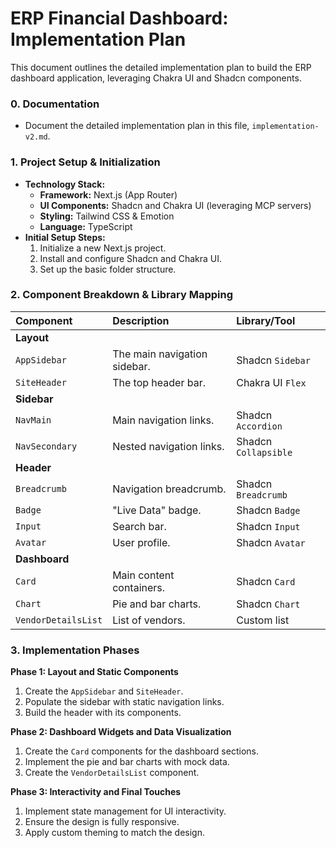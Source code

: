 # ERP Financial Dashboard: Implementation Plan

This document outlines the detailed implementation plan to build the ERP dashboard application, leveraging Chakra UI and Shadcn components.

### **0. Documentation**

*   Document the detailed implementation plan in this file, `implementation-v2.md`.

### **1. Project Setup & Initialization**

*   **Technology Stack:**
    *   **Framework:** Next.js (App Router)
    *   **UI Components:** Shadcn and Chakra UI (leveraging MCP servers)
    *   **Styling:** Tailwind CSS & Emotion
    *   **Language:** TypeScript
*   **Initial Setup Steps:**
    1.  Initialize a new Next.js project.
    2.  Install and configure Shadcn and Chakra UI.
    3.  Set up the basic folder structure.

### **2. Component Breakdown & Library Mapping**

| Component | Description | Library/Tool |
| :--- | :--- | :--- |
| **Layout** | | |
| `AppSidebar` | The main navigation sidebar. | Shadcn `Sidebar` |
| `SiteHeader` | The top header bar. | Chakra UI `Flex` |
| **Sidebar** | | |
| `NavMain` | Main navigation links. | Shadcn `Accordion` |
| `NavSecondary` | Nested navigation links. | Shadcn `Collapsible` |
| **Header** | | |
| `Breadcrumb` | Navigation breadcrumb. | Shadcn `Breadcrumb` |
| `Badge` | "Live Data" badge. | Shadcn `Badge` |
| `Input` | Search bar. | Shadcn `Input` |
| `Avatar` | User profile. | Shadcn `Avatar` |
| **Dashboard** | | |
| `Card` | Main content containers. | Shadcn `Card` |
| `Chart` | Pie and bar charts. | Shadcn `Chart` |
| `VendorDetailsList` | List of vendors. | Custom list |

### **3. Implementation Phases**

**Phase 1: Layout and Static Components**
1.  Create the `AppSidebar` and `SiteHeader`.
2.  Populate the sidebar with static navigation links.
3.  Build the header with its components.

**Phase 2: Dashboard Widgets and Data Visualization**
1.  Create the `Card` components for the dashboard sections.
2.  Implement the pie and bar charts with mock data.
3.  Create the `VendorDetailsList` component.

**Phase 3: Interactivity and Final Touches**
1.  Implement state management for UI interactivity.
2.  Ensure the design is fully responsive.
3.  Apply custom theming to match the design.
